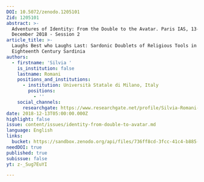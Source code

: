 ```yaml
---
DOI: 10.5072/zenodo.1205101
Zid: 1205101
abstract: >-
  Adventures of Identity: From the Double to the Avatar. Paris IAS, 13-14
  December 2018 - Session 2
article_title: >-
  Laughs Best who Laughs Last: Sardonic Doublets of Religious Tools in
  Eighteenth Century Sardinia
authors:
  - firstname: 'Silvia '
    is_institution: false
    lastname: Romani
    positions_and_institutions:
      - institution: Università Statale di Milano, Italy
        positions:
          - ''
    social_channels:
      researchgate: https://www.researchgate.net/profile/Silvia-Romani-2
date: 2018-12-13T05:00:00.000Z
highlight: false
issue: content/issues/identity-from-double-to-avatar.md
language: English
links:
  bucket: https://sandbox.zenodo.org/api/files/736ff8cd-3fcc-41c4-b885-2f063c157fb5
needDOI: true
published: true
subissue: false
yt: z-_Sug7EuYI

---
```









<Youtube yt="z-_Sug7EuYI" caption="Laughs Best who Laughs Last: Sardonic Doublets of Religious Tools in Eighteenth Century Sardinia"></Youtube>
